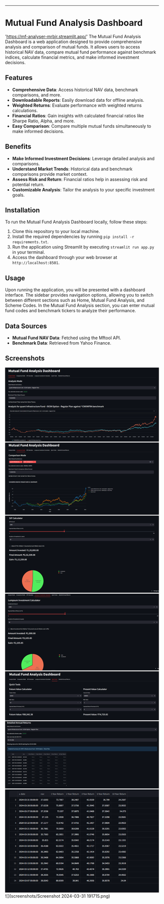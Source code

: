 ---

# Mutual Fund Analysis Dashboard 
'https://mf-analyser-mrbir.streamlit.app/'
The Mutual Fund Analysis Dashboard is a web application designed to provide comprehensive analysis and comparison of mutual funds. It allows users to access historical NAV data, compare mutual fund performance against benchmark indices, calculate financial metrics, and make informed investment decisions.

## Features

- **Comprehensive Data**: Access historical NAV data, benchmark comparisons, and more.
- **Downloadable Reports**: Easily download data for offline analysis.
- **Weighted Returns**: Evaluate performance with weighted returns calculations.
- **Financial Ratios**: Gain insights with calculated financial ratios like Sharpe Ratio, Alpha, and more.
- **Easy Comparison**: Compare multiple mutual funds simultaneously to make informed decisions.

## Benefits

- **Make Informed Investment Decisions**: Leverage detailed analysis and comparisons.
- **Understand Market Trends**: Historical data and benchmark comparisons provide market context.
- **Assess Risk and Return**: Financial ratios help in assessing risk and potential return.
- **Customizable Analysis**: Tailor the analysis to your specific investment goals.

## Installation

To run the Mutual Fund Analysis Dashboard locally, follow these steps:

1. Clone this repository to your local machine.
2. Install the required dependencies by running `pip install -r requirements.txt`.
3. Run the application using Streamlit by executing `streamlit run app.py` in your terminal.
4. Access the dashboard through your web browser at `http://localhost:8501`.

## Usage

Upon running the application, you will be presented with a dashboard interface. The sidebar provides navigation options, allowing you to switch between different sections such as Home, Mutual Fund Analysis, and Scheme Codes. In the Mutual Fund Analysis section, you can enter mutual fund codes and benchmark tickers to analyze their performance.

## Data Sources

- **Mutual Fund NAV Data**: Fetched using the Mftool API.
- **Benchmark Data**: Retrieved from Yahoo Finance.

## Screenshots
![](https://github.com/MONSIUERBIR/Mutual-Fund-By-mr.bir/blob/main/screenshots/Screenshot%202024-03-31%20191433.png)
![](https://github.com/MONSIUERBIR/Mutual-Fund-By-mr.bir/blob/main/screenshots/Screenshot%202024-03-31%20191527.png)
![](https://github.com/MONSIUERBIR/Mutual-Fund-By-mr.bir/blob/main/screenshots/Screenshot%202024-03-31%20191557.png)
![](https://github.com/MONSIUERBIR/Mutual-Fund-By-mr.bir/blob/main/screenshots/Screenshot%202024-03-31%20191628.png)
![](https://github.com/MONSIUERBIR/Mutual-Fund-By-mr.bir/blob/main/screenshots/Screenshot%202024-03-31%20191637.png)
![](https://github.com/MONSIUERBIR/Mutual-Fund-By-mr.bir/blob/main/screenshots/Screenshot%202024-03-31%20191653.png)
![](https://github.com/MONSIUERBIR/Mutual-Fund-By-mr.bir/blob/main/screenshots/Screenshot%202024-03-31%20191715.png)
![](screenshots/Screenshot 2024-03-31 191715.png)
